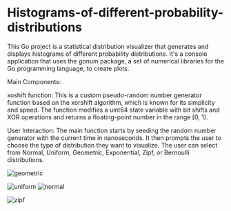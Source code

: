 # Histograms-of-different-probability-distributions

This Go project is a statistical distribution visualizer that generates and displays histograms of different probability distributions. It's a console application that uses the gonum package, a set of numerical libraries for the Go programming language, to create plots.

Main Components:

xoshift function: This is a custom pseudo-random number generator function based on the xorshift algorithm, which is known for its simplicity and speed. The function modifies a uint64 state variable with bit shifts and XOR operations and returns a floating-point number in the range [0, 1).

User Interaction: The main function starts by seeding the random number generator with the current time in nanoseconds. It then prompts the user to choose the type of distribution they want to visualize. The user can select from Normal, Uniform, Geometric, Exponential, Zipf, or Bernoulli distributions.

![geometric](https://github.com/kacdro/Histograms-of-different-probability-distributions/assets/100469610/51e07ef7-ad56-4893-aba5-a5bf8218c535)

![uniform](https://github.com/kacdro/Histograms-of-different-probability-distributions/assets/100469610/3f924604-f8af-4eb5-89f9-dd64febdb5a7)
![normal](https://github.com/kacdro/Histograms-of-different-probability-distributions/assets/100469610/2aeeb4cb-569b-4c8e-a15d-2d6d9050a5ba)

![zipf](https://github.com/kacdro/Histograms-of-different-probability-distributions/assets/100469610/a6b46785-7e0a-4d6c-851b-717a704c68ba)
